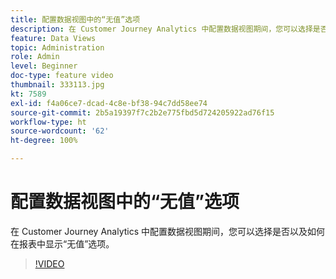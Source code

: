 ```yaml
---
title: 配置数据视图中的“无值”选项
description: 在 Customer Journey Analytics 中配置数据视图期间，您可以选择是否以及如何在报表中显示“无值”选项。
feature: Data Views
topic: Administration
role: Admin
level: Beginner
doc-type: feature video
thumbnail: 333113.jpg
kt: 7589
exl-id: f4a06ce7-dcad-4c8e-bf38-94c7dd58ee74
source-git-commit: 2b5a19397f7c2b2e775fbd5d724205922ad76f15
workflow-type: ht
source-wordcount: '62'
ht-degree: 100%

---
```


# 配置数据视图中的“无值”选项

在 Customer Journey Analytics 中配置数据视图期间，您可以选择是否以及如何在报表中显示“无值”选项。

>[!VIDEO](https://video.tv.adobe.com/v/333113/?quality=12&learn=on)
